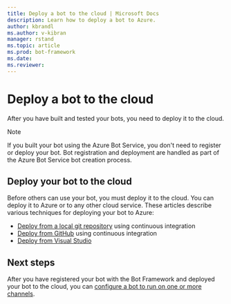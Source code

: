 ```yaml
---
title: Deploy a bot to the cloud | Microsoft Docs
description: Learn how to deploy a bot to Azure.
author: kbrandl
ms.author: v-kibran
manager: rstand
ms.topic: article
ms.prod: bot-framework
ms.date:
ms.reviewer:
---
```

# Deploy a bot to the cloud

After you have built and tested your bots, you need to deploy it to the cloud.

> [!NOTE]
> If you built your bot using the Azure Bot Service, you don't need to register or deploy your bot.
> Bot registration and deployment are handled as part of the Azure Bot Service bot creation process.

## Deploy your bot to the cloud

Before others can use your bot, you must deploy it to the cloud. You can deploy it to Azure or to any other cloud service. These articles describe various techniques for deploying your bot to Azure: 

- [Deploy from a local git repository](~/deploy-bot-local-git.md) using continuous integration
- [Deploy from GitHub](~/deploy-bot-github.md) using continuous integration
- [Deploy from Visual Studio](~/deploy-bot-visual-studio.md)

## Next steps
After you have registered your bot with the Bot Framework and deployed your bot to the cloud, you can [configure a bot to run on one or more channels](~/portal-configure-channels.md).
